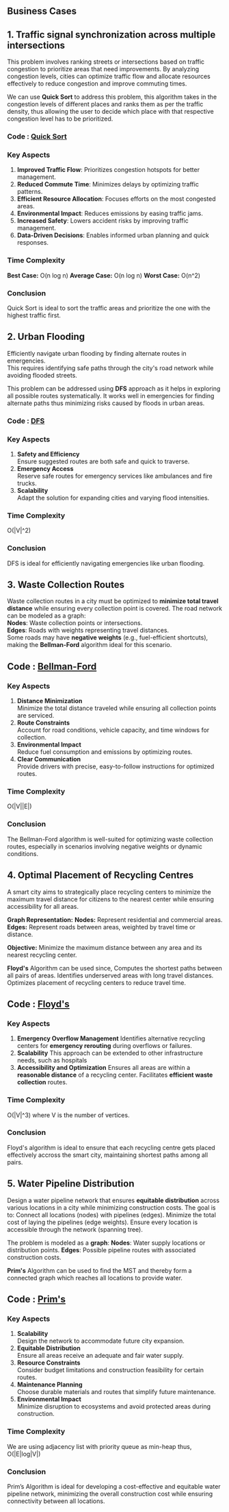 ## **Business Cases**

## **1. Traffic signal synchronization across multiple intersections**

This problem involves ranking streets or intersections based on traffic congestion to prioritize areas that need improvements. By analyzing congestion levels, cities can optimize traffic flow and allocate resources effectively to reduce congestion and improve commuting times.

We can use **Quick Sort** to address this problem, this algorithm takes in the congestion levels of different places and ranks them as per the traffic density, thus allowing the user to decide which place with that respective congestion level has to be prioritized.

### Code : [Quick Sort](https://github.com/Sahana8866/rsahana.github.io/blob/main/traffic_quick_sort.cpp)


### Key Aspects

1. **Improved Traffic Flow**: Prioritizes congestion hotspots for better management.
2. **Reduced Commute Time**: Minimizes delays by optimizing traffic patterns.
3. **Efficient Resource Allocation**: Focuses efforts on the most congested areas.
4. **Environmental Impact**: Reduces emissions by easing traffic jams.
5. **Increased Safety**: Lowers accident risks by improving traffic management.
6. **Data-Driven Decisions**: Enables informed urban planning and quick responses.

### Time Complexity
**Best Case:** O(n log n) 
**Average Case:** O(n log n)
 **Worst Case:** O(n^2)

### Conclusion
Quick Sort is ideal to sort the traffic areas and prioritize the one with the highest traffic first.

## **2. Urban Flooding**
Efficiently navigate urban flooding by finding alternate routes in emergencies.  
This requires identifying safe paths through the city's road network while avoiding flooded streets.
  
This problem can be addressed using **DFS** approach as it helps in exploring all possible routes systematically. It works well in emergencies for finding alternate paths thus minimizing risks caused by floods in urban areas.

### Code : [DFS](https://github.com/Sahana8866/rsahana.github.io/blob/main/flooding_dfs.cpp)

### Key Aspects

1. **Safety and Efficiency**  
   Ensure suggested routes are both safe and quick to traverse.  
2. **Emergency Access**  
   Reserve safe routes for emergency services like ambulances and fire trucks.
3. **Scalability**  
   Adapt the solution for expanding cities and varying flood intensities.  

### Time Complexity
O(|V|^2)

### Conclusion
DFS is ideal for efficiently navigating emergencies like urban flooding.

## **3. Waste Collection Routes**

Waste collection routes in a city must be optimized to **minimize total travel distance** while ensuring every collection point is covered. The road network can be modeled as a graph:                                                                                                                                             
 **Nodes**: Waste collection points or intersections.                                                                                                              
**Edges**: Roads with weights representing travel distances.                                                                                                       
Some roads may have **negative weights** (e.g., fuel-efficient shortcuts), making the **Bellman-Ford** algorithm ideal for this scenario.                          

## Code : [Bellman-Ford](https://github.com/Sahana8866/rsahana.github.io/blob/main/WasteC_BellF.cpp)

### Key Aspects

1. **Distance Minimization**  
    Minimize the total distance traveled while ensuring all collection points are serviced.
2.  **Route Constraints**  
    Account for road conditions, vehicle capacity, and time windows for collection.
3. **Environmental Impact**  
    Reduce fuel consumption and emissions by optimizing routes.
4. **Clear Communication**  
   Provide drivers with precise, easy-to-follow instructions for optimized routes.

### Time Complexity
 O(|V||E|)

### Conclusion
The Bellman-Ford algorithm is well-suited for optimizing waste collection routes, especially in scenarios involving negative weights or dynamic conditions.

## **4. Optimal Placement of Recycling Centres**

A smart city aims to strategically place recycling centers to minimize the maximum travel distance for citizens to the nearest center while ensuring accessibility for all areas.

**Graph Representation:**
**Nodes:** Represent residential and commercial areas.
**Edges:** Represent roads between areas, weighted by travel time or distance.

**Objective:**
Minimize the maximum distance between any area and its nearest recycling center.
    
**Floyd's** Algorithm can be used since,
Computes the shortest paths between all pairs of areas.
Identifies underserved areas with long travel distances.
Optimizes placement of recycling centers to reduce travel time.

## Code : [Floyd's]()

### Key Aspects

1. **Emergency Overflow Management**
   Identifies alternative recycling centers for **emergency rerouting** during overflows or failures.
2. **Scalability**
   This approach can be extended to other infrastructure needs, such as hospitals
3. **Accessibility and Optimization**
   Ensures all areas are within a **reasonable distance** of a recycling center.
   Facilitates **efficient waste collection** routes.

### Time Complexity
O(|V|^3) where V is the number of vertices.

### Conclusion
Floyd's algorithm is ideal to ensure that each recycling centre gets placed effectively accross the smart city, maintaining shortest paths among all pairs.

## **5. Water Pipeline Distribution**

Design a water pipeline network that ensures **equitable distribution** across various locations in a city while minimizing construction costs. The goal is to:
Connect all locations (nodes) with pipelines (edges).
Minimize the total cost of laying the pipelines (edge weights).
Ensure every location is accessible through the network (spanning tree).

The problem is modeled as a **graph**:
**Nodes**: Water supply locations or distribution points.
**Edges**: Possible pipeline routes with associated construction costs.

**Prim's** Algorithm can be used to find the MST  and thereby form a connected graph which reaches all locations to provide water.

## Code : [Prim's](https://github.com/Sahana8866/rsahana.github.io/blob/main/water_prim.cpp)

### Key Aspects
1. **Scalability**  
   Design the network to accommodate future city expansion.
2. **Equitable Distribution**  
   Ensure all areas receive an adequate and fair water supply.
3. **Resource Constraints**  
   Consider budget limitations and construction feasibility for certain routes. 
4. **Maintenance Planning**  
   Choose durable materials and routes that simplify future maintenance.  
5. **Environmental Impact**  
    Minimize disruption to ecosystems and avoid protected areas during construction.
   
### Time Complexity
We are using adjacency list with priority queue as min-heap thus, O(|E|log|V|)

### Conclusion
Prim’s Algorithm is ideal for developing a cost-effective and equitable water pipeline network, minimizing the overall construction cost while ensuring connectivity between all locations. 
